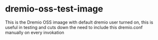 # dremio-oss-test-image

This is the Dremio OSS imaage with default dremio user turned on, this is useful in testing and cuts down the need to include this dremio.conf manually on every invokation
